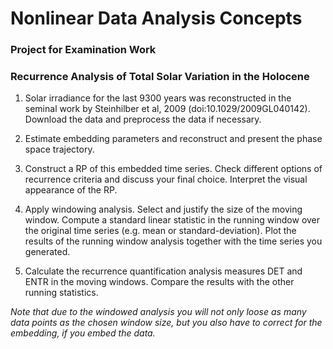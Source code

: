 # Nonlinear Data Analysis Concepts
### Project for Examination Work
### Recurrence Analysis of Total Solar Variation in the Holocene

1. Solar irradiance for the last 9300 years was reconstructed in the seminal work by Steinhilber et al, 2009 (doi:10.1029/2009GL040142). Download the data and preprocess the data if necessary.

2. Estimate embedding parameters and reconstruct and present the phase space trajectory.

3. Construct a RP of this embedded time series. Check different options of recurrence criteria and discuss your final choice. Interpret the visual appearance of the RP.

4. Apply windowing analysis. Select and justify the size of the moving window. Compute a standard linear statistic in the running window over the original time series (e.g. mean or standard-deviation). Plot the results of the running window analysis together with the time series you generated.

5. Calculate the recurrence quantification analysis measures DET and ENTR in the moving windows. Compare the results with the other running statistics.

*Note that due to the windowed analysis you will not only loose as many data points as the chosen window size, but you also have to correct for the embedding, if you embed the data.*
